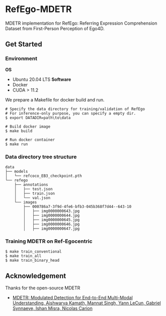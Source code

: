 # RefEgo-MDETR

MDETR implementation for RefEgo: Referring Expression Comprehension Dataset from First-Person Perception of Ego4D.

## Get Started

### Environment
**OS**
- Ubuntu 20.04 LTS
**Software**
- Docker
- CUDA > 11.2

We prepare a Makefile for docker build and run.
```
# Specify the data directory for training/validation of RefEgo
# For inference-only purpose, you can specify a empty dir.
$ export DATADIR=path\to\data

# Build docker image
$ make build

# Run docker container
$ make run
```

### Data directory tree structure
```
data
├── models
│   └── refcoco_EB3_checkpoint.pth
└── refego
    ├── annotations
    │   ├── test.json
    │   ├── train.json
    │   └── val.json
    └── images
        ├── 000786a7-3f9d-4fe6-bfb3-045b368f7d44--643-10
        │   ├── img0000000643.jpg
        │   ├── img0000000644.jpg
        │   ├── img0000000645.jpg
        │   ├── img0000000646.jpg
        │   ├── img0000000647.jpg
```

### Training MDETR on Ref-Egocentric
```
$ make train_conventional
$ make train_all
$ make train_binary_head
```

## Acknowledgement
Thanks for the open-source MDETR
* [MDETR: Modulated Detection for End-to-End Multi-Modal Understanding, Aishwarya Kamath, Mannat Singh, Yann LeCun, Gabriel Synnaeve, Ishan Misra, Nicolas Carion](https://github.com/ashkamath/mdetr)
